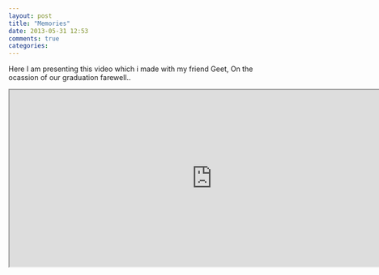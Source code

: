 ```yaml
---
layout: post
title: "Memories"
date: 2013-05-31 12:53
comments: true
categories: 
---
```

Here I am presenting this video which i made with my friend Geet, On the ocassion of  our graduation farewell..

<html>
<body>

<iframe width="800" height="350"
src="http://www.youtube.com/embed/7QiEipCUxic">
</iframe>

</body>
</html>

